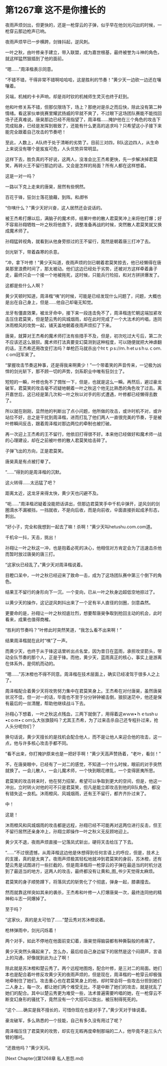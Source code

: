 # 第1267章 这不是你擅长的

夜雨声烦剑出，但更快的，还是一枪穿云的子弹，似乎早在他剑光闪出的时候，一枪穿云那边枪声已响。

夜雨声烦早已一步横跨，剑锋抖起，逆风刺。

一叶之秋，由叶修亲手建立，带入联盟，成为嘉世根基，最终被誉为斗神的角色，就这样猛然狠插到了他的面前。

“嗯……”周泽楷表示同意。

“不错不错，干得非常不错啊哈哈哈，这是胜利的节奏！”黄少天一边砍一边还在嚷嚷着。

另端，机械的卡卡声响，却是肖时钦的机械师生灵灭也终于赶到。

他和叶修关系不错，但那仅限场下，场上？那绝对是杀之而后快，除此没有第二种情绪。看这家伙单挑赛里耀武扬威的早就不爽了，不过眼下这场团队赛能不能找回场子还真难说。唐昊那边已经不用指望了，周泽楷……掩护他在三个角色的攻击下完成贴身，已经是发挥到极致了，还能有什么更高的追求吗？只希望这小子接下来能完全跟着自己攻击的节奏吧！

至此，人数上，A队终于处于清晰的劣势了。目前三对四，B队这边四人，从生命上来说没有哪个是岌岌可危，人头优势异常明显。

这样下去，胜负真的不好说，这两人，没准会比王杰希更快，先一步解决掉君莫笑，再转火王不留行那边的话，又会是怎样的局面？所有人都在这样想着。

这是一对一吗？

一路以下克上走来的唐昊，居然有些惘然。

百花于锋，狂剑士落花狼藉，到阵。和*图*书

“你咦什么？”黄少天好兴奋，这人居然还会说话的。

被王杰希打爆以后，满脑子的魔术师，结果叶修的散人君莫笑冲上来将他打爆；好不容易孙翔牺牲一叶之秋将他救下，调整准备再战的时候，突然散人君莫笑就又换成魔术师了。

孙翔猛转视角，就看到从他身旁掠过的王不留行，竟然是朝着唐三打冲了去。

剑光斩下，带着森寒的杀意。

“冲，拿下叶修！”黄少天叫道，夜雨声烦的剑已朝着君莫笑掠去，他已经懒得在唐昊那里浪费时间了，那太被动。他们这边已经处于劣势，还被对方这样牵着鼻子走，最终只会一个接一个地被拖死，这时候，只能兵行险招，和对方拼拼爆发了。

这都是些什么人啊？

黄少天顿时知道，周泽楷“咦”的时候，可能是已经发现什么问题了，问题，大概也是出在自己身上，但是……他自己却毫无知觉。

龙牙有僵直效果，被龙牙命中，接下来一段连击免不了，周泽楷连忙朝这端加紧攻击压住君莫笑，但是楚云秀的风城烟雨，却在此时完成了一个大法术的吟唱，连同沐雨橙风的攻势一起，铺天盖地朝着夜雨声烦扣了下来。

唐昊，就算对王杰希的魔术师打法有些措手不及，但是，初次吃过大亏后，第二次不应该还这么狼狈。魔术师打法真要变幻莫测到这种程度，可以随便就把大神虐翻的话，王杰希还用改变打法吗？单枪匹马就杀出个htｔｐs://ｍ.ｈetｕsｈu.ｃoｍ.ｃom冠军来了。

“掌握攻击节奏这种事，还是得我来啊黄少！”一个带着笑的声音传来，一记极为凶悍的剑光斩下，那不顾一切的声势，剑系职业中唯有狂剑士了。

短短的一瞬，叶修也免不了惆怅一下，但是，也就是这么一瞬。再然后，避过豪龙破军，君莫笑的攻击毫不迟疑地朝着一叶之秋这个他无比熟悉的角色攻了过去。离开嘉世后，这已经是第几次和一叶之秋以对手的形式遭遇，叶修都已经懒得去数了。

所以就在刚刚，显然他的判断出了点小问题，他所做的攻击，或许时机不对，或许站位不好，总之是干扰到周泽楷，进而打乱了他们两人一直很完美的节奏，于是被叶修瞬间反击，跟着周泽楷对那边两位的牵制也被打破。

再一次迎上王杰希的王不留行，他依旧打得很不好。本来他已经做好和魔术师一战的心理建设，却在之前被叶修的散人君莫笑给击碎了。

子弹飞出的方向，正是君莫笑。

唐昊真是有点被打晕了。

“……”得到的是周泽楷的沉默。

这火转得……太迅猛了吧？

距离太近，这龙牙来得太快，黄少天也闪避不及。

“呃……”周泽楷迟疑着没能把话讲出，但那边君莫笑手中千机伞弹开，逆风剑的剑圈滴水不漏被挡，一挡就收，不是向后收，而是向前收，伞面直接折起成矛形态，刺出。

“好小子，完全和我想到一起去了嘛！杀啊！”黄少天叫hetushu.com.com道。

千机伞一抖，天击，挑出！

孙翔让一叶之秋这一冲，也是抱着必死的决心，他相信对方肯定会为了迅速击杀他而暂时放过唐昊的唐三打。

“这家伙已经乱了。”黄少天对周泽楷说着。

目瞪口呆中，一叶之秋已经迎来了致命一击，成为了这场团队赛中第三个倒下的角色。

结果王不留行的身形向下一沉，一个变向，已从一叶之秋身边超低空地掠过了。

以黄少天的操作，这记逆风刺抖出来了一个足有半人直径的剑圈，剑意森然。

更要命的是，孙翔让一叶之秋彻底壮烈，想要帮唐昊争取到抢回主动的机会，此时看来，成果也值得商榷。

“胜利的节奏吗？”叶修此时突然笑道，“我怎么看不出来啊！”

结果周泽楷就在此时“咦”了一声。

而黄少天，也终于从于锋这话里听出点名堂，因为昔日在蓝雨，承担攻坚箭头，带动全队节奏的那个人，正是于锋。而他，黄少天，蓝雨真正的核心，事实上是游离在体系外，是伺机而动的。

“嗯……”苏沐橙也不得不同意。周泽楷在技术层面上，确实已经凌驾于很多人之上了。

周泽楷配合着黄少天将攻势努力集中在君莫笑身上。王杰希在对付唐昊，虽然唐昊状况不佳，但一对一的话，毕竟也不至于分分钟钟被击倒，狼狈迷茫中，他还是保有最后的一丝清醒，帮助他继续战斗下去。

孙翔心下想着，一叶之秋这点残血，三两下就倒了，用得着这wｗw•ｈｅtushｕ•cｏm•ｃoｍ么大张旗鼓吗？尤其王杰希，为了过来击杀自己还专程扑过来，抢人头分呢你们？

换句话说，黄少天擅长的是找机会配合他人，而不是让他人来迎合他的攻击，这一点，他与许多核心攻击手都不同。

“看不出来，你打掩护原来也是一把好手啊！”黄少天高声赞扬着，“老叶，看剑！”

不，在唐昊眼中，已经有了一对二的感觉，不知道一个什么时候，眼前的对手突然就换了。一会儿散人，一会儿魔术师，一个快到眼花缭乱，一个变得匪夷所思。

君莫笑的攻击转来时，他在努力招架，希望可以争取到更大的空间，但是，他这一冲出，立时转火对他的可不只是君莫笑，但凡是能立即攻击到他的B队角色，都没有错失这一良机。沐雨橙风、风城烟雨，还有王不留行，都齐齐扑过来了。

中！

这是！

沐雨橙风和风城烟雨的攻击都是远程，孙翔已经不可能再对这两位进行反击，但王不留行居然还亲身冲上，孙翔立即操作一叶之秋义无反顾地迎上。

黄少天不退，夜雨声烦直接一记落凤式斩出，硬将天击给压了下去。

“……”不过很遗憾，从周泽楷这边他是休想得到任何言语上的呼应，但是，技术上的支援，真的是太爽了。夜雨声烦极其轻松地就冲到君莫笑的身前，苏沐橙，还有楚云秀是试图进行一些拦截的，但是周泽楷将一枪穿云的子弹在最适当的时机分送到了最适当的地方，这两人的攻击，最终都没有让黄和_图_书少天觉得太麻烦。

君莫笑的身子顺势蹲下，将落凤式的斩势化了个彻底，弹身一起，膝袭撞去。

然而就靠这样突如其来的袭杀，王杰希和叶修一人打爆唐昊一次，最终连同他的精神和斗志一同爆掉了。

至于吗？

“这家伙，真的是太可怕了……”楚云秀对苏沐橙说着。

枪林弹雨中，剑光闪烁着！

两个对手，如此不停地在他面前变幻着，唐昊觉得脑袋都有种撕裂般的疼痛了。

黄少天突然头痛起来了。怎么办，最后给自己身边留下的居然是这个闷葫芦，言语上的沟通，好像就到此为止了啊！

除此就是苏沐橙和楚云秀了。两个远程地图炮，配合叶修，是三对二的局面。她们本也是配合着叶修反攻黄少天的夜雨声烦的，但是现在，周泽楷的一枪穿云却极强地牵制住了她们。攻击重心也在君莫笑身上的他，却时常会将一些攻击分担到她们二人身上，每一次，都让她们两个难受无比。不是中断了她们的攻击，就是扰乱了她们的配合。其中以楚云秀更为难受一些，法术普遍需要吟唱的她，在一枪穿云不断变幻身形的骚扰下，竟然没有一个大招可以放出，被压制得死死的。

“这个……确实是我不擅长的，可惜你现在也是对手了。”黄少天对于锋说着。

豪龙破军，多么熟悉的一个技能，自己有多久没有用过了呢？

周泽楷压住了君莫笑的攻势，却实在无暇再度牵制那端的二人，他毕竟不是三头六臂的哪吒。

“还救他吗？”黄少天问。



[Next Chapter](第1268章 私人恩怨.md)